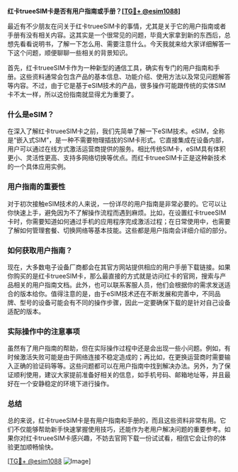 **红卡trueeSIM卡是否有用户指南或手册？[[TG💪+ @esim1088](https://t.me/s/esim1088)]**

最近有不少朋友在问关于红卡trueeSIM卡的事情，尤其是关于它的用户指南或者手册有没有相关内容。这其实是一个很常见的问题，毕竟大家拿到新的东西后，总想先看看说明书，了解一下怎么用、需要注意什么。今天我就来给大家详细解答一下这个问题，顺便聊聊一些相关的背景知识。

首先，红卡trueeSIM卡作为一种新型的通信工具，确实有专门的用户指南和手册。这些资料通常会包含产品的基本信息、功能介绍、使用方法以及常见问题解答等内容。不过，由于它是基于eSIM技术的产品，很多操作可能跟传统的实体SIM卡不太一样，所以这份指南就显得尤为重要了。

### 什么是eSIM？

在深入了解红卡trueeSIM卡之前，我们先简单了解一下eSIM技术。eSIM，全称是“嵌入式SIM”，是一种不需要物理插拔的SIM卡形式。它直接集成在设备内部，用户可以通过在线方式激活运营商提供的服务。相比传统SIM卡，eSIM具有体积更小、灵活性更高、支持多网络切换等优点。而红卡trueeSIM卡正是这种新技术的一个具体应用实例。

### 用户指南的重要性

对于初次接触eSIM技术的人来说，一份详尽的用户指南是非常必要的。它可以让你快速上手，避免因为不了解操作流程而遇到麻烦。比如，在设置红卡trueeSIM卡时，你需要知道如何通过手机的应用程序完成激活过程；在日常使用中，也需要了解如何管理套餐、切换网络等基本技能。这些都是用户指南会详细介绍的部分。

### 如何获取用户指南？

现在，大多数电子设备厂商都会在其官方网站提供相应的用户手册下载链接。如果你购买的是红卡trueeSIM卡，那么最直接的方式就是访问红卡的官网，搜索与产品相关的用户指南文档。此外，也可以联系客服人员，他们会根据你的需求发送适合的版本给你。值得注意的是，由于eSIM技术还在不断发展和完善中，不同品牌、型号的设备可能会有不同的操作步骤，因此一定要确保下载的是针对自己设备适配的版本。

### 实际操作中的注意事项

虽然有了用户指南的帮助，但在实际操作过程中还是会出现一些小问题。例如，有时候激活失败可能是由于网络连接不稳定造成的；再比如，在更换运营商时需要输入正确的验证码等等。这些问题都可以在用户指南中找到解决办法。另外，为了保证顺利使用，建议大家提前准备好相关的信息，如手机号码、邮箱地址等，并且最好在一个安静稳定的环境下进行操作。

### 总结

总的来说，红卡trueeSIM卡是有用户指南和手册的，而且这些资料非常有用。它们不仅能够帮助新手快速掌握使用技巧，还能作为老用户解决问题的重要参考。如果你对红卡trueeSIM卡感兴趣，不妨去官网下载一份试试看，相信它会让你的体验更加顺畅愉快。

[[TG💪+ @esim1088](https://t.me/s/esim1088) ![Image](https://i.postimg.cc/4NQfJmqS/Snipaste-2025-05-13-00-14-12.png)]